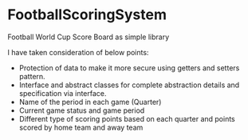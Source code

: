 # FootballScoringSystem
Football World Cup Score Board as simple library

I have taken consideration of below points:
- Protection of data to make it more secure using getters and setters pattern.
- Interface and abstract classes for complete abstraction details and specification via interface.
- Name of the period in each game (Quarter)
- Current game status and game period
- Different type of scoring points based on each quarter and points scored by home team and away team
